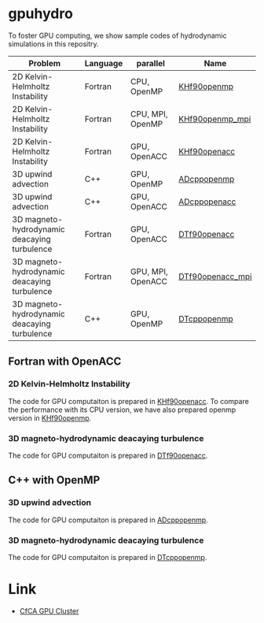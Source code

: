 # gpuhydro
To foster GPU computing, we show sample codes of hydrodynamic simulations in this repositry.

|Problem|Language|parallel|Name|
----|----|----|----
|2D Kelvin-Helmholtz Instability|Fortran|CPU, OpenMP|[KHf90openmp](KHf90openmp)|
|2D Kelvin-Helmholtz Instability|Fortran|CPU, MPI, OpenMP|[KHf90openmp_mpi](KHf90openmp_mpi)|
|2D Kelvin-Helmholtz Instability|Fortran|GPU, OpenACC|[KHf90openacc](KHf90openacc)|
|3D upwind advection|C++|GPU, OpenMP|[ADcppopenmp](ADcppopenmp)|
|3D upwind advection|C++|GPU, OpenACC|[ADcppopenacc](ADcppopenacc)|
|3D magneto-hydrodynamic deacaying turbulence|Fortran|GPU, OpenACC|[DTf90openacc](DTf90openacc)|
|3D magneto-hydrodynamic deacaying turbulence|Fortran|GPU, MPI, OpenACC|[DTf90openacc_mpi](DTf90openacc_mpi)|
|3D magneto-hydrodynamic deacaying turbulence|C++|GPU, OpenMP|[DTcppopenmp](DTcppopenmp)|


## Fortran with OpenACC

### 2D Kelvin-Helmholtz Instability
The code for GPU computaiton is prepared in [KHf90openacc](KHf90openacc). To compare the performance with its CPU version, we have also prepared  openmp version in [KHf90openmp](KHf90openmp).

### 3D magneto-hydrodynamic deacaying turbulence
The code for GPU computaiton is prepared in [DTf90openacc](DTf90openacc).

## C++ with OpenMP

### 3D upwind advection
The code for GPU computaiton is prepared in [ADcppopenmp](ADcppopenmp).

### 3D magneto-hydrodynamic deacaying turbulence
The code for GPU computaiton is prepared in [DTcppopenmp](DTcppopenmp).

# Link
- [CfCA GPU Cluster](https://www.cfca.nao.ac.jp/gpgpu)
